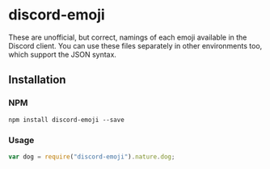 # discord-emoji
These are unofficial, but correct, namings of each emoji available in the Discord client.
You can use these files separately in other environments too, which support the JSON syntax.

## Installation

### NPM
```
npm install discord-emoji --save
```

### Usage
```js
var dog = require("discord-emoji").nature.dog;
```
